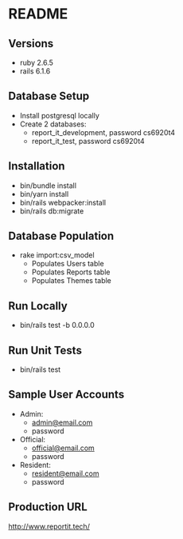# README

## Versions

- ruby 2.6.5
- rails 6.1.6

## Database Setup

- Install postgresql locally
- Create 2 databases:
    - report_it_development, password cs6920t4
    - report_it_test, password cs6920t4

## Installation

- bin/bundle install
- bin/yarn install
- bin/rails webpacker:install
- bin/rails db:migrate

## Database Population

- rake import:csv_model
    - Populates Users table
    - Populates Reports table
    - Populates Themes table

## Run Locally

- bin/rails test -b 0.0.0.0

## Run Unit Tests

- bin/rails test

## Sample User Accounts

- Admin:
    - admin@email.com
    - password
- Official:
    - official@email.com
    - password
- Resident:
    - resident@email.com
    - password

## Production URL

http://www.reportit.tech/